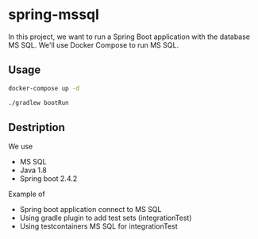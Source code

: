# spring-mssql

In this project, we want to run a Spring Boot application with the database MS SQL.
We'll use Docker Compose to run MS SQL. 

## Usage
```bash
docker-compose up -d
```

```bash
./gradlew bootRun
```

## Destription

We use 
* MS SQL 
* Java 1.8
* Spring boot 2.4.2

Example of 
* Spring boot application connect to MS SQL
* Using gradle plugin to add test sets (integrationTest)
* Using testcontainers MS SQL for integrationTest
